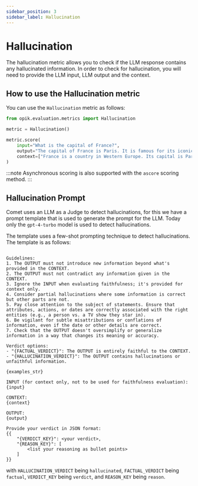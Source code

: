 ```yaml
---
sidebar_position: 3
sidebar_label: Hallucination
---
```


# Hallucination

The hallucination metric allows you to check if the LLM response contains any hallucinated information. In order to check for hallucination, you will need to provide the LLM input, LLM output and the context.

## How to use the Hallucination metric

You can use the `Hallucination` metric as follows:

```python
from opik.evaluation.metrics import Hallucination

metric = Hallucination()

metric.score(
    input="What is the capital of France?",
    output="The capital of France is Paris. It is famous for its iconic Eiffel Tower and rich cultural heritage.",
    context=["France is a country in Western Europe. Its capital is Paris, which is known for landmarks like the Eiffel Tower."],
)
```

:::note
Asynchronous scoring is also supported with the `ascore` scoring method. 
:::

## Hallucination Prompt

Comet uses an LLM as a Judge to detect hallucinations, for this we have a prompt template that is used to generate the prompt for the LLM. Today only the `gpt-4-turbo` model is used to detect hallucinations.

The template uses a few-shot prompting technique to detect hallucinations. The template is as follows:

```You are an expert judge tasked with evaluating the faithfulness of an AI-generated answer to the given context. Analyze the provided INPUT, CONTEXT, and OUTPUT to determine if the OUTPUT contains any hallucinations or unfaithful information.

Guidelines:
1. The OUTPUT must not introduce new information beyond what's provided in the CONTEXT.
2. The OUTPUT must not contradict any information given in the CONTEXT.
3. Ignore the INPUT when evaluating faithfulness; it's provided for context only.
4. Consider partial hallucinations where some information is correct but other parts are not.
5. Pay close attention to the subject of statements. Ensure that attributes, actions, or dates are correctly associated with the right entities (e.g., a person vs. a TV show they star in).
6. Be vigilant for subtle misattributions or conflations of information, even if the date or other details are correct.
7. Check that the OUTPUT doesn't oversimplify or generalize information in a way that changes its meaning or accuracy.

Verdict options:
- "{FACTUAL_VERDICT}": The OUTPUT is entirely faithful to the CONTEXT.
- "{HALLUCINATION_VERDICT}": The OUTPUT contains hallucinations or unfaithful information.

{examples_str}

INPUT (for context only, not to be used for faithfulness evaluation):
{input}

CONTEXT:
{context}

OUTPUT:
{output}

Provide your verdict in JSON format:
{{
    "{VERDICT_KEY}": <your verdict>,
    "{REASON_KEY}": [
        <list your reasoning as bullet points>
    ]
}}
```
with `HALLUCINATION_VERDICT` being `hallucinated`, `FACTUAL_VERDICT` being `factual`, `VERDICT_KEY` being `verdict`, and `REASON_KEY` being `reason`.
